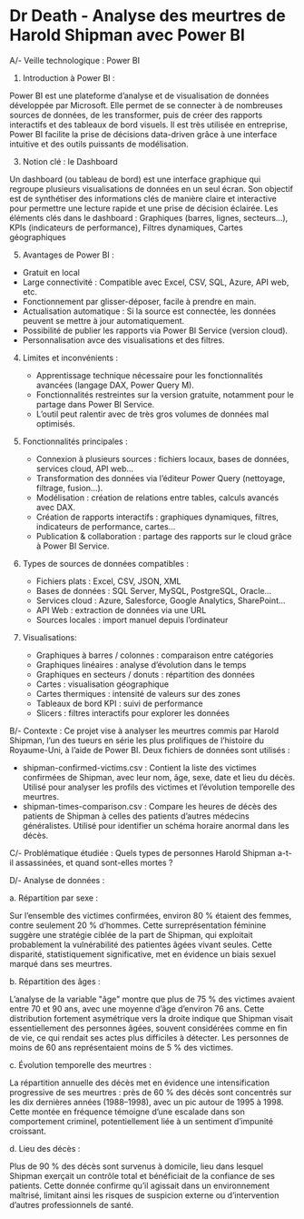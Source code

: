 # Dr Death - Analyse des meurtres de Harold Shipman avec Power BI

A/- Veille technologique : Power BI 

1.  Introduction à Power BI :

Power BI est une plateforme d’analyse et de visualisation de données développée par Microsoft. Elle permet de se connecter à de nombreuses sources de données, de les transformer, puis de créer des rapports interactifs et des tableaux de bord visuels. Il est très utilisée en entreprise, Power BI facilite la prise de décisions data-driven grâce à une interface intuitive et des outils puissants de modélisation.

3.  Notion clé : le Dashboard

Un dashboard (ou tableau de bord) est une interface graphique qui regroupe plusieurs visualisations de données en un seul écran. Son objectif est de synthétiser des informations clés de manière claire et interactive pour permettre une lecture rapide et une prise de décision éclairée. Les éléments clés dans le dashboard : Graphiques (barres, lignes, secteurs…), KPIs (indicateurs de performance), Filtres dynamiques, Cartes géographiques

5.  Avantages de Power BI :
  * Gratuit en local 
  * Large connectivité : Compatible avec Excel, CSV, SQL, Azure, API web, etc.
  * Fonctionnement par glisser-déposer, facile à prendre en main.
  * Actualisation automatique : Si la source est connectée, les données peuvent se mettre à jour automatiquement.
  * Possibilité de publier les rapports via Power BI Service (version cloud).
  * Personnalisation avce des visualisations et des filtres.


4. Limites et inconvénients : 
    * Apprentissage technique nécessaire pour les fonctionnalités avancées (langage DAX, Power Query M).
    * Fonctionnalités restreintes sur la version gratuite, notamment pour le partage dans Power BI Service.
    * L’outil peut ralentir avec de très gros volumes de données mal optimisés.

5. Fonctionnalités principales :
    * Connexion à plusieurs sources : fichiers locaux, bases de données, services cloud, API web…
    * Transformation des données via l’éditeur Power Query (nettoyage, filtrage, fusion…).
    * Modélisation : création de relations entre tables, calculs avancés avec DAX.
    * Création de rapports interactifs : graphiques dynamiques, filtres, indicateurs de performance, cartes…
    * Publication & collaboration : partage des rapports sur le cloud grâce à Power BI Service.

6. Types de sources de données compatibles :
    * Fichiers plats : Excel, CSV, JSON, XML
    * Bases de données : SQL Server, MySQL, PostgreSQL, Oracle…
    * Services cloud : Azure, Salesforce, Google Analytics, SharePoint…
    * API Web : extraction de données via une URL
    * Sources locales : import manuel depuis l’ordinateur

7. Visualisations:
    * Graphiques à barres / colonnes : comparaison entre catégories
    * Graphiques linéaires : analyse d’évolution dans le temps
    * Graphiques en secteurs / donuts : répartition des données
    * Cartes : visualisation géographique
    * Cartes thermiques : intensité de valeurs sur des zones
    * Tableaux de bord KPI : suivi de performance
    * Slicers : filtres interactifs pour explorer les données

B/- Contexte :
Ce projet vise à analyser les meurtres commis par Harold Shipman, l’un des tueurs en série les plus prolifiques de l’histoire du Royaume-Uni, à l’aide de Power BI. Deux fichiers de données sont utilisés :
* shipman-confirmed-victims.csv : Contient la liste des victimes confirmées de Shipman, avec leur nom, âge, sexe, date et lieu du décès. Utilisé pour analyser les profils des victimes et l’évolution temporelle des meurtres.
* shipman-times-comparison.csv : Compare les heures de décès des patients de Shipman à celles des patients d’autres médecins généralistes. Utilisé pour identifier un schéma horaire anormal dans les décès.

C/- Problématique étudiée :
Quels types de personnes Harold Shipman a-t-il assassinées, et quand sont-elles mortes ?

D/- Analyse de données :

a. Répartition par sexe :

Sur l’ensemble des victimes confirmées, environ 80 % étaient des femmes, contre seulement 20 % d’hommes. Cette surreprésentation féminine suggère une stratégie ciblée de la part de Shipman, qui exploitait probablement la vulnérabilité des patientes âgées vivant seules. Cette disparité, statistiquement significative, met en évidence un biais sexuel marqué dans ses meurtres.

b. Répartition des âges :

L’analyse de la variable "âge" montre que plus de 75 % des victimes avaient entre 70 et 90 ans, avec une moyenne d’âge d’environ 76 ans. Cette distribution fortement asymétrique vers la droite indique que Shipman visait essentiellement des personnes âgées, souvent considérées comme en fin de vie, ce qui rendait ses actes plus difficiles à détecter. Les personnes de moins de 60 ans représentaient moins de 5 % des victimes.

c. Évolution temporelle des meurtres :

La répartition annuelle des décès met en évidence une intensification progressive de ses meurtres : près de 60 % des décès sont concentrés sur les dix dernières années (1988–1998), avec un pic autour de 1995 à 1998. Cette montée en fréquence témoigne d’une escalade dans son comportement criminel, potentiellement liée à un sentiment d’impunité croissant.

d. Lieu des décès :

Plus de 90 % des décès sont survenus à domicile, lieu dans lesquel Shipman exerçait un contrôle total et bénéficiait de la confiance de ses patients. Cette donnée confirme qu’il agissait dans un environnement maîtrisé, limitant ainsi les risques de suspicion externe ou d’intervention d’autres professionnels de santé.
